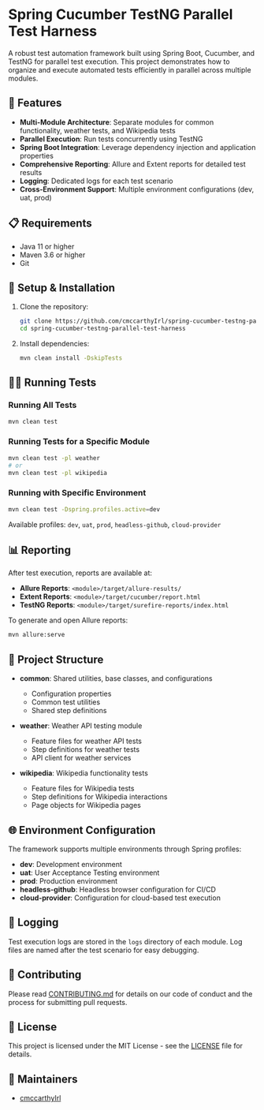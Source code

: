# Spring Cucumber TestNG Parallel Test Harness

A robust test automation framework built using Spring Boot, Cucumber, and TestNG for parallel test execution. This project demonstrates how to organize and execute automated tests efficiently in parallel across multiple modules.

## 🚀 Features

- **Multi-Module Architecture**: Separate modules for common functionality, weather tests, and Wikipedia tests
- **Parallel Execution**: Run tests concurrently using TestNG
- **Spring Boot Integration**: Leverage dependency injection and application properties
- **Comprehensive Reporting**: Allure and Extent reports for detailed test results
- **Logging**: Dedicated logs for each test scenario
- **Cross-Environment Support**: Multiple environment configurations (dev, uat, prod)

## 📋 Requirements

- Java 11 or higher
- Maven 3.6 or higher
- Git

## 🔧 Setup & Installation

1. Clone the repository:
   ```bash
   git clone https://github.com/cmccarthyIrl/spring-cucumber-testng-parallel-test-harness.git
   cd spring-cucumber-testng-parallel-test-harness
   ```

2. Install dependencies:
   ```bash
   mvn clean install -DskipTests
   ```

## 🏃‍♂️ Running Tests

### Running All Tests
```bash
mvn clean test
```

### Running Tests for a Specific Module
```bash
mvn clean test -pl weather
# or
mvn clean test -pl wikipedia
```

### Running with Specific Environment
```bash
mvn clean test -Dspring.profiles.active=dev
```

Available profiles: `dev`, `uat`, `prod`, `headless-github`, `cloud-provider`

## 📊 Reporting

After test execution, reports are available at:

- **Allure Reports**: `<module>/target/allure-results/`
- **Extent Reports**: `<module>/target/cucumber/report.html`
- **TestNG Reports**: `<module>/target/surefire-reports/index.html`

To generate and open Allure reports:
```bash
mvn allure:serve
```

## 📁 Project Structure

- **common**: Shared utilities, base classes, and configurations
  - Configuration properties
  - Common test utilities
  - Shared step definitions
  
- **weather**: Weather API testing module
  - Feature files for weather API tests
  - Step definitions for weather tests
  - API client for weather services

- **wikipedia**: Wikipedia functionality tests
  - Feature files for Wikipedia tests
  - Step definitions for Wikipedia interactions
  - Page objects for Wikipedia pages

## 🌐 Environment Configuration

The framework supports multiple environments through Spring profiles:

- **dev**: Development environment
- **uat**: User Acceptance Testing environment
- **prod**: Production environment
- **headless-github**: Headless browser configuration for CI/CD
- **cloud-provider**: Configuration for cloud-based test execution

## 📝 Logging

Test execution logs are stored in the `logs` directory of each module. Log files are named after the test scenario for easy debugging.

## 🤝 Contributing

Please read [CONTRIBUTING.md](CONTRIBUTING.md) for details on our code of conduct and the process for submitting pull requests.

## 📄 License

This project is licensed under the MIT License - see the [LICENSE](LICENSE) file for details.

## 👥 Maintainers

- [cmccarthyIrl](https://github.com/cmccarthyIrl)
